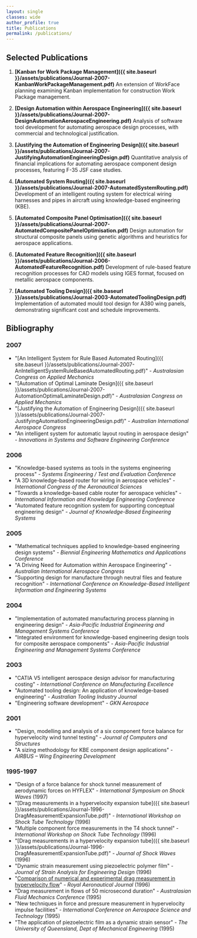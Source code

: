 ```yaml
---
layout: single
classes: wide
author_profile: true
title: Publications
permalink: /publications/
---
```


## Selected Publications

1. **[Kanban for Work Package Management]({{ site.baseurl }}/assets/publications/Journal-2007-KanbanWorkPackageManagement.pdf)**
   An extension of WorkFace planning examining Kanban implementation for construction Work Package management.

2. **[Design Automation within Aerospace Engineering]({{ site.baseurl }}/assets/publications/Journal-2007-DesignAutomationAerospaceEngineering.pdf)**
   Analysis of software tool development for automating aerospace design processes, with commercial and technological justification.

3. **[Justifying the Automation of Engineering Design]({{ site.baseurl }}/assets/publications/Journal-2007-JustifyingAutomationEngineeringDesign.pdf)**
   Quantitative analysis of financial implications for automating aerospace component design processes, featuring F-35 JSF case studies.

4. **[Automated System Routing]({{ site.baseurl }}/assets/publications/Journal-2007-AutomatedSystemRouting.pdf)**
   Development of an intelligent routing system for electrical wiring harnesses and pipes in aircraft using knowledge-based engineering (KBE).

5. **[Automated Composite Panel Optimisation]({{ site.baseurl }}/assets/publications/Journal-2007-AutomatedCompositePanelOptimisation.pdf)**
   Design automation for structural composite panels using genetic algorithms and heuristics for aerospace applications.

6. **[Automated Feature Recognition]({{ site.baseurl }}/assets/publications/Journal-2006-AutomatedFeatureRecognition.pdf)**
   Development of rule-based feature recognition processes for CAD models using IGES format, focused on metallic aerospace components.

7. **[Automated Tooling Design]({{ site.baseurl }}/assets/publications/Journal-2003-AutomatedToolingDesign.pdf)**
   Implementation of automated mould tool design for A380 wing panels, demonstrating significant cost and schedule improvements.

## Bibliography

### 2007
- "[An Intelligent System for Rule Based Automated Routing]({{ site.baseurl }}/assets/publications/Journal-2007-AnIntelligentSystemRuleBasedAutomatedRouting.pdf)" - *Australasian Congress on Applied Mechanics*
- "[Automation of Optimal Laminate Design]({{ site.baseurl }}/assets/publications/Journal-2007-AutomationOptimalLaminateDesign.pdf)" - *Australasian Congress on Applied Mechanics*
- "[Justifying the Automation of Engineering Design]({{ site.baseurl }}/assets/publications/Journal-2007-JustifyingAutomationEngineeringDesign.pdf)" - *Australian International Aerospace Congress*
- "An intelligent system for automatic layout routing in aerospace design" - *Innovations in Systems and Software Engineering Conference*

### 2006
- "Knowledge-based systems as tools in the systems engineering process" - *Systems Engineering / Test and Evaluation Conference*
- "A 3D knowledge-based router for wiring in aerospace vehicles" - *International Congress of the Aeronautical Sciences*
- "Towards a knowledge-based cable router for aerospace vehicles" - *International Information and Knowledge Engineering Conference*
- "Automated feature recognition system for supporting conceptual engineering design" - *Journal of Knowledge-Based Engineering Systems*

### 2005
- "Mathematical techniques applied to knowledge-based engineering design systems" - *Biennial Engineering Mathematics and Applications Conference*
- "A Driving Need for Automation within Aerospace Engineering" - *Australian International Aerospace Congress*
- "Supporting design for manufacture through neutral files and feature recognition" - *International Conference on Knowledge-Based Intelligent Information and Engineering Systems*

### 2004
- "Implementation of automated manufacturing process planning in engineering design" - *Asia-Pacific Industrial Engineering and Management Systems Conference*
- "Integrated environment for knowledge-based engineering design tools for composite aerospace components" - *Asia-Pacific Industrial Engineering and Management Systems Conference*

### 2003
- "CATIA V5 intelligent aerospace design advisor for manufacturing costing" - *International Conference on Manufacturing Excellence*
- "Automated tooling design: An application of knowledge-based engineering" - *Australian Tooling Industry Journal*
- "Engineering software development" - *GKN Aerospace*

### 2001
- "Design, modelling and analysis of a six component force balance for hypervelocity wind tunnel testing" - *Journal of Computers and Structures*
- "A sizing methodology for KBE component design applications" - *AIRBUS – Wing Engineering Development*

### 1995-1997
- "Design of a force balance for shock tunnel measurement of aerodynamic forces on HYFLEX" - *International Symposium on Shock Waves* (1997)
- "[Drag measurements in a hypervelocity expansion tube]({{ site.baseurl }}/assets/publications/Journal-1996-DragMeasurementExpansionTube.pdf)" - *International Workshop on Shock Tube Technology* (1996)
- "Multiple component force measurements in the T4 shock tunnel" - *International Workshop on Shock Tube Technology* (1996)
- "[Drag measurements in a hypervelocity expansion tube]({{ site.baseurl }}/assets/publications/Journal-1996-DragMeasurementExpansionTube.pdf)" - *Journal of Shock Waves* (1996)
- "Dynamic strain measurement using piezoelectric polymer film" - *Journal of Strain Analysis for Engineering Design* (1996)
- "[Comparison of numerical and experimental drag measurement in hypervelocity flow](https://www.cambridge.org/core/journals/aeronautical-journal/article/abs/comparison-of-numerical-and-experimental-drag-measurement-in-hypervelocity-flow/09FDF43FDAF7BDD1815B0340D5E663E6)" - *Royal Aeronautical Journal* (1996)
- "Drag measurement in flows of 50 microsecond duration" - *Australasian Fluid Mechanics Conference* (1995)
- "New techniques in force and pressure measurement in hypervelocity impulse facilities" - *International Conference on Aerospace Science and Technology* (1995)
- "The application of piezoelectric film as a dynamic strain sensor" - *The University of Queensland, Dept of Mechanical Engineering* (1995)
